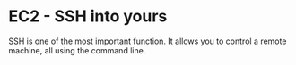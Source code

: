 # EC2 - SSH into yours

SSH is one of the most important function. It allows you to control a remote machine, all using the command line.


